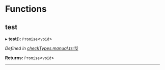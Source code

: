 

# Functions

<a id="test"></a>

##  test

▸ **test**(): `Promise`<`void`>

*Defined in [checkTypes.manual.ts:12](https://github.com/polkadot-js/api/blob/3e43bc5/packages/api/src/checkTypes.manual.ts#L12)*

**Returns:** `Promise`<`void`>

___


